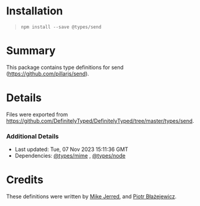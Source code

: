 # Installation

> `npm install --save @types/send`

# Summary

This package contains type definitions for send (https://github.com/pillarjs/send).

# Details

Files were exported from https://github.com/DefinitelyTyped/DefinitelyTyped/tree/master/types/send.

### Additional Details

* Last updated: Tue, 07 Nov 2023 15:11:36 GMT
* Dependencies: [@types/mime](https://npmjs.com/package/@types/mime)
  , [@types/node](https://npmjs.com/package/@types/node)

# Credits

These definitions were written by [Mike Jerred](https://github.com/MikeJerred),
and [Piotr Błażejewicz](https://github.com/peterblazejewicz).
